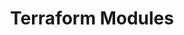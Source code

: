 ---
title: "Terraform Modules"
icon: "projects-terraform-modules.svg"
desc: "A collection of re-usable Terraform modules for your next Terraform project."
href: "https://github.com/ayush-sharma/terraform_modules"
href_class: ""
href_icon_class: "fab fa-github"
sort_order: 2
---